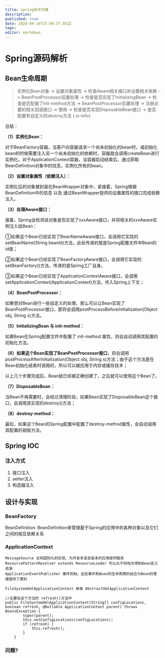 ```yaml
---
title: spring技术内幕
description: 
published: true
date: 2020-09-16T15:09:37.851Z
tags: 
editor: markdown
---
```


# Spring源码解析

## Bean生命周期
> 实例化Bean对象 -> 设置对象属性 -> 检查Aware相关接口并设置相关依赖 -> BeanPostProcessor前置处理 -> 检查是否实现了initializingBean -> 检查是否配置了init-method方法 -> BeanPostProcessor后置处理 -> 注册必要的相关回调接口 -> 使用 -> 检查是否实现DisposableBean接口 -> 是否配置有自定义的destroy方法
{.is-info}

总结：

**（1）实例化Bean：**

对于BeanFactory容器，当客户向容器请求一个尚未初始化的bean时，或初始化bean的时候需要注入另一个尚未初始化的依赖时，容器就会调用createBean进行实例化。对于ApplicationContext容器，当容器启动结束后，通过获取BeanDefinition对象中的信息，实例化所有的bean。

**（2）设置对象属性（依赖注入）：**

实例化后的对象被封装在BeanWrapper对象中，紧接着，Spring根据BeanDefinition中的信息 以及 通过BeanWrapper提供的设置属性的接口完成依赖注入。

**（3）处理Aware接口：**

接着，Spring会检测该对象是否实现了xxxAware接口，并将相关的xxxAware实例注入给Bean：

①如果这个Bean已经实现了BeanNameAware接口，会调用它实现的setBeanName(String beanId)方法，此处传递的就是Spring配置文件中Bean的id值；

②如果这个Bean已经实现了BeanFactoryAware接口，会调用它实现的setBeanFactory()方法，传递的是Spring工厂自身。

③如果这个Bean已经实现了ApplicationContextAware接口，会调用setApplicationContext(ApplicationContext)方法，传入Spring上下文；

**（4）BeanPostProcessor：**

如果想对Bean进行一些自定义的处理，那么可以让Bean实现了BeanPostProcessor接口，那将会调用postProcessBeforeInitialization(Object obj, String s)方法。

**（5）InitializingBean 与 init-method：**

如果Bean在Spring配置文件中配置了 init-method 属性，则会自动调用其配置的初始化方法。

**（6）如果这个Bean实现了BeanPostProcessor接口**，将会调用postProcessAfterInitialization(Object obj, String s)方法；由于这个方法是在Bean初始化结束时调用的，所以可以被应用于内存或缓存技术；

以上几个步骤完成后，Bean就已经被正确创建了，之后就可以使用这个Bean了。

**（7）DisposableBean：**

当Bean不再需要时，会经过清理阶段，如果Bean实现了DisposableBean这个接口，会调用其实现的destroy()方法；

**（8）destroy-method：**

最后，如果这个Bean的Spring配置中配置了destroy-method属性，会自动调用其配置的销毁方法。

## Spring IOC

### 注入方式

1. 接口注入
2. setter注入
3. 构造器注入

## 设计与实现

### BeanFactory

BeanDefinition: BeanDefinition来管理基于Spring的应用中的各种对象以及它们之间的相互依赖关系

### ApplicationContext

```text
MessageSource 支持国际化的实现，为开发多语言版本的应用提供服务
ResourcePatternResolver extends ResourceLoader 可以从不同地方得到Bean定义资源
ApplicationEventPublisher 事件机制。这些事件和Bean的生命周期的结合为Bean的管理提供了便利
```

```
FileSystemXmlApplicationContext 继承 AbstractXmlApplicationContext

//主要在这个方法的 refresh()方法中
public FileSystemXmlApplicationContext(String[] configLocations, boolean refresh, @Nullable ApplicationContext parent) throws BeansException {
        super(parent);
        this.setConfigLocations(configLocations);
        if (refresh) {
            this.refresh();
        }
    }

```

### 问题?





